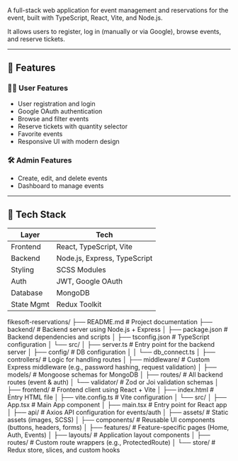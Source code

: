 A full-stack web application for event management and reservations for the event, built with TypeScript, React, Vite, and Node.js. 

It allows users to register, log in (manually or via Google), browse events, and reserve tickets.

---

## 🚀 Features

### 🧑‍💼 User Features
- User registration and login
- Google OAuth authentication
- Browse and filter events
- Reserve tickets with quantity selector
- Favorite events
- Responsive UI with modern design

### 🛠️ Admin Features
- Create, edit, and delete events
- Dashboard to manage events

---

## 🧱 Tech Stack

| Layer      | Tech                         |
|------------|------------------------------|
| Frontend   | React, TypeScript, Vite      |
| Backend    | Node.js, Express, TypeScript |
| Styling    | SCSS Modules                 |
| Auth       | JWT, Google OAuth            |
| Database   | MongoDB                      |
| State Mgmt | Redux Toolkit                |


fikesoft-reservations/
├── README.md               # Project documentation
├── backend/                # Backend server using Node.js + Express
│   ├── package.json        # Backend dependencies and scripts
│   ├── tsconfig.json       # TypeScript configuration
│   └── src/
│       ├── server.ts       # Entry point for the backend server
│       ├── config/         # DB configuration
│       │   └── db_connect.ts
│       ├── controllers/    # Logic for handling routes
│       ├── middleware/     # Custom Express middleware (e.g., password hashing, request validation)
│       ├── models/         # Mongoose schemas for MongoDB
│       ├── routes/         # All backend routes (event & auth)
│       └── validator/      # Zod or Joi validation schemas
│
├── frontend/               # Frontend client using React + Vite
│   ├── index.html          # Entry HTML file
│   ├── vite.config.ts      # Vite configuration
│   └── src/
│       ├── App.tsx         # Main App component
│       ├── main.tsx        # Entry point for React app
│       ├── api/            # Axios API configuration for events/auth
│       ├── assets/         # Static assets (images, SCSS)
│       ├── components/     # Reusable UI components (buttons, headers, forms)
│       ├── features/       # Feature-specific pages (Home, Auth, Events)
│       ├── layouts/        # Application layout components
│       ├── routes/         # Custom route wrappers (e.g., ProtectedRoute)
│       └── store/          # Redux store, slices, and custom hooks

